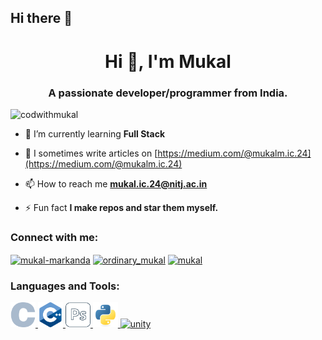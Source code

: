 ## Hi there 👋
<h1 align="center">Hi 👋, I'm Mukal</h1>
<h3 align="center">A passionate developer/programmer from India.</h3>

<p align="left"> <img src="https://komarev.com/ghpvc/?username=codwithmukal&label=Profile%20views&color=0e75b6&style=flat" alt="codwithmukal" /> </p>

- 🌱 I’m currently learning **Full Stack**

- 📝 I sometimes write articles on [https://medium.com/@mukalm.ic.24](https://medium.com/@mukalm.ic.24)

- 📫 How to reach me **mukal.ic.24@nitj.ac.in**

- ⚡ Fun fact **I make repos and star them myself.**

<h3 align="left">Connect with me:</h3>
<p align="left">
<a href="https://linkedin.com/in/mukal-markanda" target="blank"><img align="center" src="https://raw.githubusercontent.com/rahuldkjain/github-profile-readme-generator/master/src/images/icons/Social/linked-in-alt.svg" alt="mukal-markanda" height="30" width="40" /></a>
<a href="https://instagram.com/ordinary_mukal" target="blank"><img align="center" src="https://raw.githubusercontent.com/rahuldkjain/github-profile-readme-generator/master/src/images/icons/Social/instagram.svg" alt="ordinary_mukal" height="30" width="40" /></a>
<a href="https://www.leetcode.com/mukalcode" target="blank"><img align="center" src="https://raw.githubusercontent.com/rahuldkjain/github-profile-readme-generator/master/src/images/icons/Social/leet-code.svg" alt="mukal" height="30" width="40" /></a>
</p>

<h3 align="left">Languages and Tools:</h3>
<p align="left"> <a href="https://www.cprogramming.com/" target="_blank" rel="noreferrer"> <img src="https://raw.githubusercontent.com/devicons/devicon/master/icons/c/c-original.svg" alt="c" width="40" height="40"/> </a> <a href="https://www.w3schools.com/cpp/" target="_blank" rel="noreferrer"> <img src="https://raw.githubusercontent.com/devicons/devicon/master/icons/cplusplus/cplusplus-original.svg" alt="cplusplus" width="40" height="40"/> </a> <a href="https://www.photoshop.com/en" target="_blank" rel="noreferrer"> <img src="https://raw.githubusercontent.com/devicons/devicon/master/icons/photoshop/photoshop-line.svg" alt="photoshop" width="40" height="40"/> </a> <a href="https://www.python.org" target="_blank" rel="noreferrer"> <img src="https://raw.githubusercontent.com/devicons/devicon/master/icons/python/python-original.svg" alt="python" width="40" height="40"/> </a> <a href="https://unity.com/" target="_blank" rel="noreferrer"> <img src="https://www.vectorlogo.zone/logos/unity3d/unity3d-icon.svg" alt="unity" width="40" height="40"/> </a> </p>


<!--
**CodewithMukal/CodewithMukal** is a ✨ _special_ ✨ repository because its `README.md` (this file) appears on your GitHub profile.

Here are some ideas to get you started:

- 🔭 I’m currently working on ...
- 🌱 I’m currently learning ...
- 👯 I’m looking to collaborate on ...
- 🤔 I’m looking for help with ...
- 💬 Ask me about ...
- 📫 How to reach me: ...
- 😄 Pronouns: ...
- ⚡ Fun fact: ...
-->
